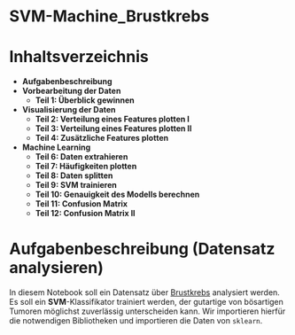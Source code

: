 # SVM-Machine_Brustkrebs

# Inhaltsverzeichnis 

- **Aufgabenbeschreibung**
- **Vorbearbeitung der Daten**
    - **Teil 1: Überblick gewinnen**
- **Visualisierung der Daten**
    - **Teil 2: Verteilung eines Features plotten I**
    - **Teil 3:  Verteilung eines Features plotten II**
    - **Teil 4: Zusätzliche Features plotten**
- **Machine Learning**
    - **Teil 6: Daten extrahieren**
    - **Teil 7:  Häufigkeiten plotten**
    - **Teil 8: Daten splitten**
    - **Teil 9: SVM trainieren**
    - **Teil 10: Genauigkeit des Modells berechnen**
    - **Teil 11: Confusion Matrix**
    - **Teil 12: Confusion Matrix II**
      
# Aufgabenbeschreibung (Datensatz analysieren)

In diesem Notebook soll ein Datensatz über [Brustkrebs](https://scikit-learn.org/stable/modules/generated/sklearn.datasets.load_breast_cancer.html) analysiert werden. Es soll ein **SVM**-Klassifikator trainiert werden, der gutartige von bösartigen Tumoren möglichst zuverlässig unterscheiden kann. Wir importieren hierfür die notwendigen Bibliotheken und importieren die Daten von `sklearn`.
